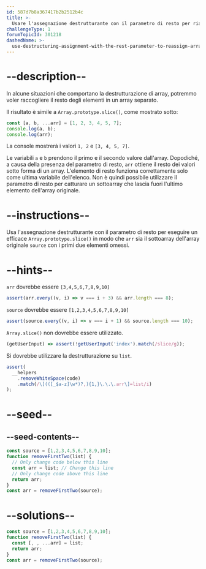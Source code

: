 ```yaml
---
id: 587d7b8a367417b2b2512b4c
title: >-
  Usare l'assegnazione destrutturante con il parametro di resto per riassegnare gli elementi dell'array
challengeType: 1
forumTopicId: 301218
dashedName: >-
  use-destructuring-assignment-with-the-rest-parameter-to-reassign-array-elements
---
```


# --description--

In alcune situazioni che comportano la destrutturazione di array, potremmo voler raccogliere il resto degli elementi in un array separato.

Il risultato è simile a `Array.prototype.slice()`, come mostrato sotto:

```js
const [a, b, ...arr] = [1, 2, 3, 4, 5, 7];
console.log(a, b);
console.log(arr);
```

La console mostrerà i valori `1, 2` e `[3, 4, 5, 7]`.

Le variabili `a` e `b` prendono il primo e il secondo valore dall'array. Dopodiché, a causa della presenza del parametro di resto, `arr` ottiene il resto dei valori sotto forma di un array. L'elemento di resto funziona correttamente solo come ultima variabile dell'elenco. Non è quindi possibile utilizzare il parametro di resto per catturare un sottoarray che lascia fuori l'ultimo elemento dell'array originale.

# --instructions--

Usa l'assegnazione destrutturante con il parametro di resto per eseguire un efficace `Array.prototype.slice()` in modo che `arr` sia il sottoarray dell'array originale `source` con i primi due elementi omessi.

# --hints--

`arr` dovrebbe essere `[3,4,5,6,7,8,9,10]`

```js
assert(arr.every((v, i) => v === i + 3) && arr.length === 8);
```

`source` dovrebbe essere `[1,2,3,4,5,6,7,8,9,10]`

```js
assert(source.every((v, i) => v === i + 1) && source.length === 10);
```

`Array.slice()` non dovrebbe essere utilizzato.

```js
(getUserInput) => assert(!getUserInput('index').match(/slice/g));
```

Si dovrebbe utilizzare la destrutturazione su `list`.

```js
assert(
  __helpers
    .removeWhiteSpace(code)
    .match(/\[(([_$a-z]\w*)?,){1,}\.\.\.arr\]=list/i)
);
```

# --seed--

## --seed-contents--

```js
const source = [1,2,3,4,5,6,7,8,9,10];
function removeFirstTwo(list) {
  // Only change code below this line
  const arr = list; // Change this line
  // Only change code above this line
  return arr;
}
const arr = removeFirstTwo(source);
```

# --solutions--

```js
const source = [1,2,3,4,5,6,7,8,9,10];
function removeFirstTwo(list) {
  const [, , ...arr] = list;
  return arr;
}
const arr = removeFirstTwo(source);
```
